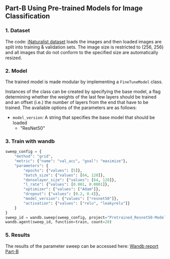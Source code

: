 ## Part-B Using Pre-trained Models for Image Classification

### 1. Dataset

The code: [iNaturalist dataset](https://github.com/vamsikrishnamohan/DA6401-Assingment2-/blob/main/data_loading.py) loads the images and then loaded images are split into training & validation sets. The image size is restricted to (256, 256) and all images that do not conform to the  specified size are automatically resized.

### 2. Model
The trained model is made modular by implementing a `FineTuneModel` class.  

Instances of the class can be created by specifying the base model, a flag determining whether the weights of the last few layers should be trained and an offset (i.e.) the number of layers from the end that have to be trained. The available options of the parameters are as follows:

- `model_version`: A string that specifies the base model that should be loaded
    + "ResNet50"


### 3. Train with wandb
```python
sweep_config = {
    "method": "grid",
    "metric": {"name": "val_acc", "goal": "maximize"}, 
    "parameters": {
        "epochs": {"values": [5]},
        "batch_size": {"values": [64, 128]},
        "denselayer_size": {"values": [64, 128]},
        "l_rate": {"values": [0.001, 0.0001]},
        "optimizer": {"values": ["Adam"]},
        "dropout": {"values": [0.2, 0.4]},
        "model_version": {"values": ["resnet50"]},
        "activation": {"values": ["relu", "leakyrelu"]}
    }
}
sweep_id = wandb.sweep(sweep_config, project="Pretrained_Resnet50-Model")# Run the Sweep Agent
wandb.agent(sweep_id, function=train, count=20)
```

### 5. Results
The results of the parameter sweep can be accessed here: [Wandb report Part-B](https://wandb.ai/da24m026-indian-institute-of-technology-madras/Simple_cnn/reports/DA6401-Assignment-2---VmlldzoxMjE3ODE4OQ#question-3)
